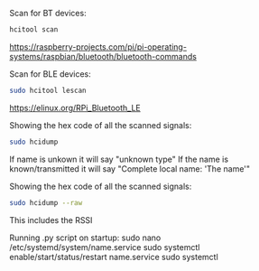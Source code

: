 Scan for BT devices:
```bash
hcitool scan
```
https://raspberry-projects.com/pi/pi-operating-systems/raspbian/bluetooth/bluetooth-commands


Scan for BLE devices:
```bash
sudo hcitool lescan            
```
https://elinux.org/RPi_Bluetooth_LE


Showing the hex code of all the scanned signals:
``` bash
sudo hcidump
```
If name is unkown it will say "unknown type"
If the name is known/transmitted it will say "Complete local name: 'The name'"


Showing the hex code of all the scanned signals:
``` bash
sudo hcidump --raw
```
This includes the RSSI


Running .py script on startup:
sudo nano /etc/systemd/system/name.service
sudo systemctl enable/start/status/restart name.service
sudo systemctl